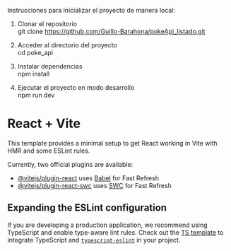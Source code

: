 Instrucciones para inicializar el proyecto de manera local:

1. Clonar el repositorio <br>
git clone https://github.com/Guillo-Barahona/pokeApi_listado.git <br>

2. Acceder al directorio del proyecto<br>
cd poke_api <br>

3. Instalar dependencias<br>
npm install <br>

4. Ejecutar el proyecto en modo desarrollo<br>
npm run dev <br>
 






# React + Vite

This template provides a minimal setup to get React working in Vite with HMR and some ESLint rules.

Currently, two official plugins are available:

- [@vitejs/plugin-react](https://github.com/vitejs/vite-plugin-react/blob/main/packages/plugin-react/README.md) uses [Babel](https://babeljs.io/) for Fast Refresh
- [@vitejs/plugin-react-swc](https://github.com/vitejs/vite-plugin-react-swc) uses [SWC](https://swc.rs/) for Fast Refresh

## Expanding the ESLint configuration

If you are developing a production application, we recommend using TypeScript and enable type-aware lint rules. Check out the [TS template](https://github.com/vitejs/vite/tree/main/packages/create-vite/template-react-ts) to integrate TypeScript and [`typescript-eslint`](https://typescript-eslint.io) in your project.
